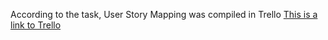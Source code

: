 
According to the task, User Story Mapping was compiled in Trello [This is a link to Trello](https://trello.com/b/uMVnE3km/история-поездок-в-веб-версии-яндекстакси?filter=label:none)

